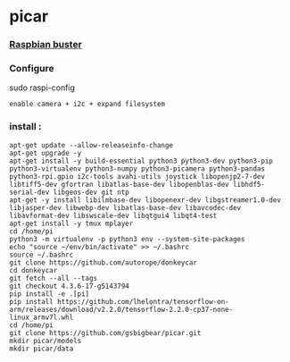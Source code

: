# picar

### [Raspbian buster](https://downloads.raspberrypi.org/raspios_oldstable_lite_armhf/images/raspios_oldstable_lite_armhf-2021-12-02/2021-12-02-raspios-buster-armhf-lite.zip)

### Configure
sudo raspi-config

    enable camera + i2c + expand filesystem

### install :

    apt-get update --allow-releaseinfo-change
    apt-get upgrade -y
    apt-get install -y build-essential python3 python3-dev python3-pip python3-virtualenv python3-numpy python3-picamera python3-pandas python3-rpi.gpio i2c-tools avahi-utils joystick libopenjp2-7-dev libtiff5-dev gfortran libatlas-base-dev libopenblas-dev libhdf5-serial-dev libgeos-dev git ntp
    apt-get -y install libilmbase-dev libopenexr-dev libgstreamer1.0-dev libjasper-dev libwebp-dev libatlas-base-dev libavcodec-dev libavformat-dev libswscale-dev libqtgui4 libqt4-test
    apt-get install -y tmux mplayer
    cd /home/pi
    python3 -m virtualenv -p python3 env --system-site-packages
    echo "source ~/env/bin/activate" >> ~/.bashrc
    source ~/.bashrc
    git clone https://github.com/autorope/donkeycar
    cd donkeycar
    git fetch --all --tags
    git checkout 4.3.6-17-g5143794
    pip install -e .[pi]
    pip install https://github.com/lhelontra/tensorflow-on-arm/releases/download/v2.2.0/tensorflow-2.2.0-cp37-none-linux_armv7l.whl
    cd /home/pi
    git clone https://github.com/gsbigbear/picar.git
    mkdir picar/models
    mkdir picar/data
